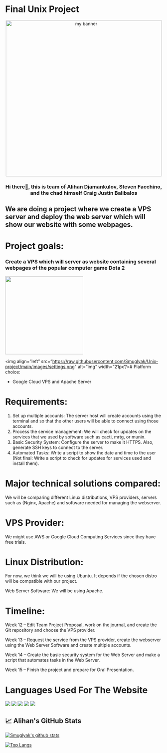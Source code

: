 # Final Unix Project

<p align="center">
<img height="500" src="https://images.unsplash.com/photo-1531297484001-80022131f5a1?ixlib=rb-1.2.1&ixid=MnwxMjA3fDB8MHxzZWFyY2h8MXx8d2ViJTIwd2FsbHBhcGVyfGVufDB8fDB8fA%3D%3D&w=1000&q=80" alt="my banner"></p>

<h3 style="text-align:center;">Hi there👋, this is team of Alihan Djamankulov, 
Steven Facchino, and the chad himself Craig Justin Balibalos</h3>

<h2>We are doing a project where we create a VPS server and deploy the web server which will show our website with some webpages. </h2>


# Project goals:
### Create a VPS which will server as website containing several webpages of the popular computer game Dota 2

<img src="https://c.tenor.com/XYg91Fy0iYcAAAAC/dota2-ijudas.gif" height="250px">

<img align=”left” src=”https://raw.githubusercontent.com/Smuglyak/Unix-project/main/images/settings.png" alt=”img” width=”21px”/># Platform choice:
- Google Cloud VPS and Apache Server

# Requirements:

1. Set up multiple accounts: The server host will create accounts using the terminal and so that the other users will be able to connect using those accounts.
1. Process the service management: We will check for updates on the services that we
   used by software such as cacti, mrtg, or munin.
1. Basic Security System: Configure the server to make it HTTPS. Also, generate SSH keys to
   connect to the server.
1. Automated Tasks: Write a script to show the date and time to the user (Not final: Write
   a script to check for updates for services used and install them).

# Major technical solutions compared:

We will be comparing different Linux distributions, VPS providers, servers such as (Nginx,
Apache) and software needed for managing the webserver.

# VPS Provider: 
We might use AWS or Google Cloud Computing Services since they have free
trials.

# Linux Distribution: 
For now, we think we will be using Ubuntu. It depends if the chosen distro
will be compatible with our project.

Web Server Software: We will be using Apache.

# Timeline:

Week 12 – Edit Team Project Proposal, work on the journal, and create the Git repository and
choose the VPS provider.

Week 13 – Request the service from the VPS provider, create the webserver using the Web
Server Software and create multiple accounts.

Week 14 – Create the basic security system for the Web Server and make a script that
automates tasks in the Web Server.

Week 15 – Finish the project and prepare for Oral Presentation.

# Languages Used For The Website

![](https://img.shields.io/badge/Code-JavaScript-informational?style=flat&logo=JavaScript&color=F7DF1E)
![](https://img.shields.io/badge/Code-HTML5-informational?style=flat&logo=HTML5&color=E34F26)
![](https://img.shields.io/badge/Style-CSS3-informational?style=flat&logo=CSS3&color=1572B6)
![](https://img.shields.io/badge/Tools-Git-informational?style=flat&logo=Git&color=F05032)
![](https://img.shields.io/badge/Tools-GitHub-informational?style=flat&logo=GitHub&color=181717)

## 📈 Alihan's GitHub Stats

[![Smuglyak's github stats](https://github-readme-stats.vercel.app/api?username=Smuglyak)](https://github.com/yushi1007)

[![Top Langs](https://github-readme-stats.vercel.app/api/top-langs/?username=Smuglyak&layout=compact)](https://github.com/Smuglyak)